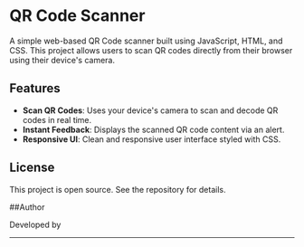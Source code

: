 # QR Code Scanner

A simple web-based QR Code scanner built using JavaScript, HTML, and CSS. This project allows users to scan QR codes directly from their browser using their device's camera.

## Features

- **Scan QR Codes**: Uses your device's camera to scan and decode QR codes in real time.
- **Instant Feedback**: Displays the scanned QR code content via an alert.
- **Responsive UI**: Clean and responsive user interface styled with CSS.

 
## License

This project is open source. See the repository for details.

##Author

Developed by 

---

